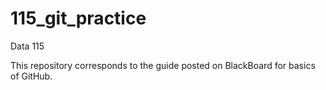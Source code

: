 # 115_git_practice

Data 115

This repository corresponds to the guide posted on BlackBoard for basics of GitHub.
